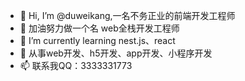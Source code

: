 - 👋 Hi, I’m @duweikang,一名不务正业的前端开发工程师
- 👀 加油努力做一个名 web全栈开发工程师
- 🌱 I’m currently learning nest.js、react
- 💞️ 从事web开发、h5开发、app开发、小程序开发
- 📫 联系我QQ：3333331773

<!---
duweikang/duweikang is a ✨ special ✨ repository because its `README.md` (this file) appears on your GitHub profile.
You can click the Preview link to take a look at your changes.
--->
